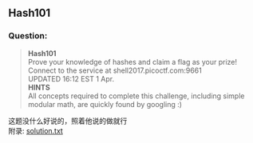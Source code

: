 ## Hash101

### Question:
> **Hash101**  
Prove your knowledge of hashes and claim a flag as your prize! Connect to the service at shell2017.picoctf.com:9661  
UPDATED 16:12 EST 1 Apr.  
> **HINTS**  
 All concepts required to complete this challenge, including simple modular math, are quickly found by googling :)  

这题没什么好说的，照着他说的做就行  
附录: [solution.txt](solution.txt)